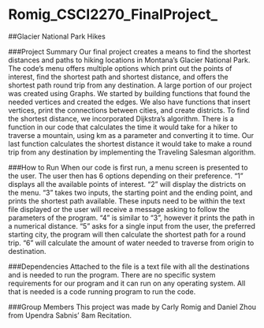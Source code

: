 # Romig_CSCI2270_FinalProject_

##Glacier National Park Hikes

###Project Summary
Our final project creates a means to find the shortest distances and paths to hiking locations in Montana’s Glacier National Park. The code’s menu offers multiple options which print out the points of interest, find the shortest path and shortest distance, and offers the shortest path round trip from any destination.  A large portion of our project was created using Graphs. We started by building functions that found the needed vertices and created the edges. We also have functions that insert vertices, print the connections between cities, and create districts. To find the shortest distance, we incorporated Dijkstra’s algorithm. There is a function in our code that calculates the time it would take for a hiker to traverse a mountain, using km as a parameter and converting it to time. Our last function calculates the shortest distance it would take to make a round trip from any destination by implementing the Traveling Salesman algorithm.

###How to Run
When our code is first run, a menu screen is presented to the user. The user then has 6 options depending on their preference. “1” displays all the available points of interest. “2” will display the districts on the menu. “3” takes two inputs, the starting point and the ending point, and prints the shortest path available. These inputs need to be within the text file displayed or the user will receive a message asking to follow the parameters of the program. “4” is similar to “3”, however it prints the path in a numerical distance. “5” asks for a single input from the user, the preferred starting city, the program will then calculate the shortest path for a round trip. “6” will calculate the amount of water needed to traverse from origin to destination. 

###Dependencies
Attached to the file is a text file with all the destinations and is needed to run the program. There are no specific system requirements for our program and it can run on any operating system. All that is needed is a code running program to run the code. 

###Group Members
This project was made by Carly Romig and Daniel Zhou from Upendra Sabnis’ 8am Recitation.


